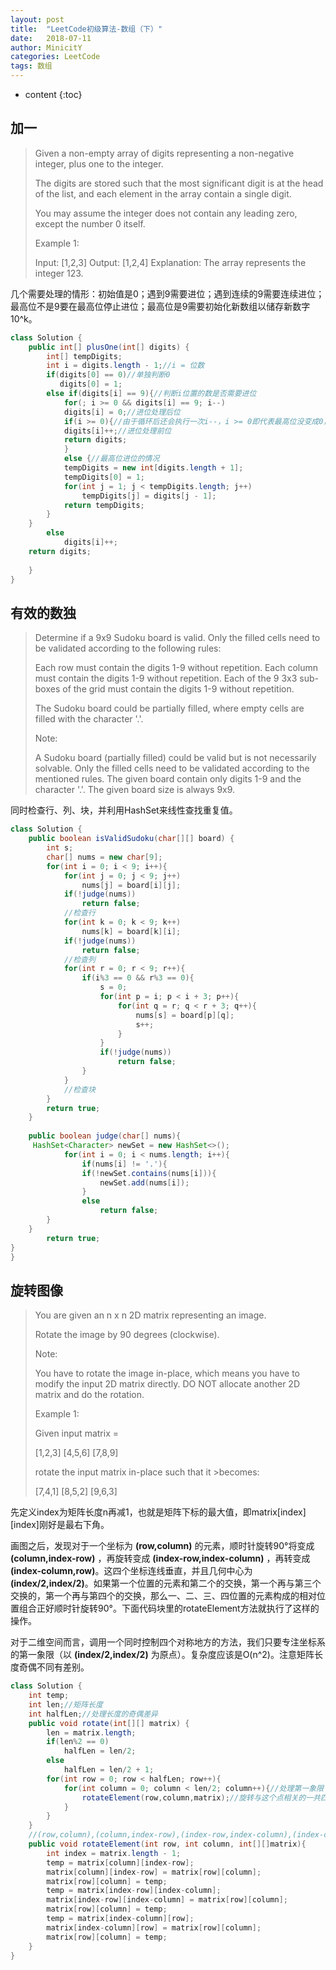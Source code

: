 ```yaml
---
layout: post
title:  "LeetCode初级算法-数组（下）"
date:   2018-07-11
author: MinicitY
categories: LeetCode
tags: 数组
---
```


* content
{:toc}

## **加一**
>Given a non-empty array of digits representing a non-negative integer, plus one to the integer.
>
>The digits are stored such that the most significant digit is at the head of the list, and each element in the array contain a single digit.
>
>You may assume the integer does not contain any leading zero, except the number 0 itself.
>
>Example 1:
>
>Input: [1,2,3]
>Output: [1,2,4]
>Explanation: The array represents the integer 123.




几个需要处理的情形：初始值是0；遇到9需要进位；遇到连续的9需要连续进位；最高位不是9要在最高位停止进位；最高位是9需要初始化新数组以储存新数字10^k。

```java
class Solution {
    public int[] plusOne(int[] digits) {
        int[] tempDigits;
        int i = digits.length - 1;//i = 位数
        if(digits[0] == 0)//单独判断0
           digits[0] = 1;
        else if(digits[i] == 9){//判断i位置的数是否需要进位
            for(; i >= 0 && digits[i] == 9; i--)
            digits[i] = 0;//进位处理后位
            if(i >= 0){//由于循环后还会执行一次i--，i >= 0即代表最高位没变成0，也就是最高位不是9
            digits[i]++;//进位处理前位
            return digits;
            }
            else {//最高位进位的情况
            tempDigits = new int[digits.length + 1];
            tempDigits[0] = 1;
            for(int j = 1; j < tempDigits.length; j++)
                tempDigits[j] = digits[j - 1];
            return tempDigits;
        }
    }
        else
            digits[i]++;
    return digits;
    
    }
}
```

## **有效的数独**

>Determine if a 9x9 Sudoku board is valid. Only the filled cells need to be validated according to the following rules:
>
>    Each row must contain the digits 1-9 without repetition.
>    Each column must contain the digits 1-9 without repetition.
>    Each of the 9 3x3 sub-boxes of the grid must contain the digits 1-9 without repetition.
>
>The Sudoku board could be partially filled, where empty cells are filled with the character '.'.
>
>Note:
>
>    A Sudoku board (partially filled) could be valid but is not necessarily solvable.
>    Only the filled cells need to be validated according to the mentioned rules.
>    The given board contain only digits 1-9 and the character '.'.
>    The given board size is always 9x9.

同时检查行、列、块，并利用HashSet来线性查找重复值。

```java
class Solution {
    public boolean isValidSudoku(char[][] board) {
        int s;
        char[] nums = new char[9];
        for(int i = 0; i < 9; i++){
            for(int j = 0; j < 9; j++)
                nums[j] = board[i][j];
            if(!judge(nums))
                return false;
            //检查行
            for(int k = 0; k < 9; k++)
                nums[k] = board[k][i];
            if(!judge(nums))
                return false;
            //检查列
            for(int r = 0; r < 9; r++){
                if(i%3 == 0 && r%3 == 0){
                    s = 0;
                    for(int p = i; p < i + 3; p++){
                        for(int q = r; q < r + 3; q++){
                            nums[s] = board[p][q];
                            s++;
                        }
                    }
                    if(!judge(nums))
                        return false;
                }
            }
            //检查块
        }
        return true;
    }
    
    public boolean judge(char[] nums){
     HashSet<Character> newSet = new HashSet<>();
        	for(int i = 0; i < nums.length; i++){
                if(nums[i] != '.'){
        		if(!newSet.contains(nums[i])){
        			newSet.add(nums[i]);
        		}   
                else
                    return false;
        }
    }
        return true;
}
}
```
## **旋转图像**

>You are given an n x n 2D matrix representing an image.
>
>Rotate the image by 90 degrees (clockwise).
>
>Note:
>
>You have to rotate the image in-place, which means you have to modify the input 2D matrix directly. DO NOT allocate another 2D matrix and do the rotation.
>
>Example 1:
>
>Given input matrix = 
>
>[1,2,3]
  [4,5,6]
  [7,8,9]
>
>rotate the input matrix in-place such that it >becomes:
>
>[7,4,1]
>[8,5,2]
>[9,6,3]

先定义index为矩阵长度n再减1，也就是矩阵下标的最大值，即matrix\[index\]\[index\]刚好是最右下角。

画图之后，发现对于一个坐标为 **(row,column)** 的元素，顺时针旋转90°将变成 **(column,index-row)** ，再旋转变成 **(index-row,index-column)** ，再转变成 **(index-column,row)**。这四个坐标连线垂直，并且几何中心为 **(index/2,index/2)**。如果第一个位置的元素和第二个的交换，第一个再与第三个交换的，第一个再与第四个的交换，那么一、二、三、四位置的元素构成的相对位置组合正好顺时针旋转90°。下面代码块里的rotateElement方法就执行了这样的操作。

对于二维空间而言，调用一个同时控制四个对称地方的方法，我们只要专注坐标系的第一象限（以 **(index/2,index/2)** 为原点）。复杂度应该是O(n^2)。注意矩阵长度奇偶不同有差别。

```java
class Solution {
    int temp;
    int len;//矩阵长度
    int halfLen;//处理长度的奇偶差异
    public void rotate(int[][] matrix) {
        len = matrix.length;
        if(len%2 == 0)
            halfLen = len/2;
        else
            halfLen = len/2 + 1;
        for(int row = 0; row < halfLen; row++){
            for(int column = 0; column < len/2; column++){//处理第一象限
                rotateElement(row,column,matrix);//旋转与这个点相关的一共四个相对位置的组合点
            }
        }
    }
    //(row,column),(column,index-row),(index-row,index-column),(index-column,row)为这四个相对位置的组合点
    public void rotateElement(int row, int column, int[][]matrix){
        int index = matrix.length - 1;
        temp = matrix[column][index-row];
        matrix[column][index-row] = matrix[row][column];
        matrix[row][column] = temp;
        temp = matrix[index-row][index-column];
        matrix[index-row][index-column] = matrix[row][column];
        matrix[row][column] = temp;
        temp = matrix[index-column][row];
        matrix[index-column][row] = matrix[row][column];
        matrix[row][column] = temp;
    }
}
```